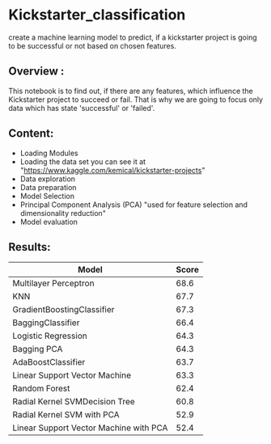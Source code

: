 # Kickstarter_classification
create a machine learning model to predict, if a kickstarter project is going to be successful or not based on chosen features.

## Overview : 
This notebook is to find out, if there are any features, which influence the Kickstarter project to succeed or fail. That is why we are going to focus only data which has state 'successful' or 'failed'.

## Content:
 * Loading Modules
 * Loading the data set you can see it at "https://www.kaggle.com/kemical/kickstarter-projects"
 * Data exploration
 * Data preparation
 * Model Selection
 * Principal Component Analysis (PCA) "used for  feature selection and dimensionality reduction"
 * Model evaluation
 
## Results:
| Model  | Score |
| ------------- | ------------- |
| Multilayer Perceptron  | 68.6  |
| KNN  | 67.7  |
| GradientBoostingClassifier  | 67.3  |
| BaggingClassifier  | 66.4  |
| Logistic Regression  | 64.3  |
| Bagging PCA  | 64.3  |
| AdaBoostClassifier  | 63.7  |
| Linear Support Vector Machine  | 63.3  |
| Random Forest  | 62.4  |
| Radial Kernel SVMDecision Tree  | 60.8  |
| Radial Kernel SVM with PCA  | 52.9  |
| Linear Support Vector Machine with PCA  | 52.4  |
